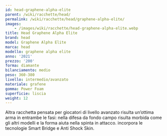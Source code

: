 ```yaml
---
id: head-graphene-alpha-elite
parent: /wiki/racchette/head/
permalink: /wiki/racchette/head/graphene-alpha-elite/
images:
    - /images/wiki/racchette/head-graphene-alpha-elite.webp
title: Head Graphene Alpha Elite
brand: head
model: Graphene Alpha Elite
marca: head
modello: graphene alpha elite
anno: '2021'
prezzo: '200'
forma: diamante
bilanciamento: medio
peso: 360-380
livello: intermedio/avanzato
materiale: grafene
gomma: Power Foam
superficie: liscia
weight: 12
---
```

Altra racchetta pensata per giocatori di livello avanzato risulta un’ottima arma in entrambe le fasi: nella difesa da fondo campo risulta morbida come gli altri modelli e la forma aiuta nella spinta in attacco. incorpora le tecnologie Smart Bridge e Anti Shock Skin.